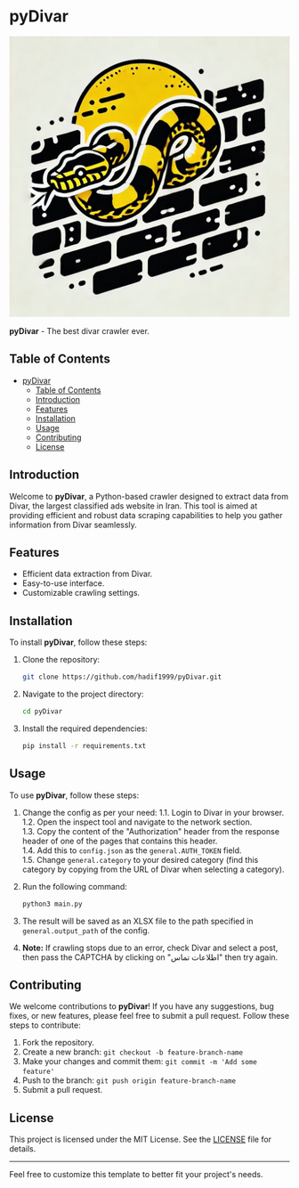 # pyDivar

![pyDivar Icon](pics/icon.jpg)

**pyDivar** - The best divar crawler ever.

## Table of Contents

- [pyDivar](#pydivar)
  - [Table of Contents](#table-of-contents)
  - [Introduction](#introduction)
  - [Features](#features)
  - [Installation](#installation)
  - [Usage](#usage)
  - [Contributing](#contributing)
  - [License](#license)

## Introduction

Welcome to **pyDivar**, a Python-based crawler designed to extract data from Divar, the largest classified ads website in Iran. This tool is aimed at providing efficient and robust data scraping capabilities to help you gather information from Divar seamlessly.

## Features

- Efficient data extraction from Divar.
- Easy-to-use interface.
- Customizable crawling settings.

## Installation

To install **pyDivar**, follow these steps:

1. Clone the repository:
    ```sh
    git clone https://github.com/hadif1999/pyDivar.git
    ```

2. Navigate to the project directory:
    ```sh
    cd pyDivar
    ```

3. Install the required dependencies:
    ```sh
    pip install -r requirements.txt
    ```

## Usage

To use **pyDivar**, follow these steps:

1. Change the config as per your need:
    1.1. Login to Divar in your browser.
    <br>
    1.2. Open the inspect tool and navigate to the network section.
    <br>
    1.3. Copy the content of the "Authorization" header from the response header of one of the pages that contains this header.
    <br>
    1.4. Add this to `config.json` as the `general.AUTH_TOKEN` field.
    <br>
    1.5. Change `general.category` to your desired category (find this category by copying from the URL of Divar when selecting a category).
    <br>
2. Run the following command:
    ```sh
    python3 main.py
    ```

3. The result will be saved as an XLSX file to the path specified in `general.output_path` of the config.

4. **Note:** If crawling stops due to an error, check Divar and select a post, then pass the CAPTCHA by clicking on "اطلاعات تماس" then try again.

## Contributing

We welcome contributions to **pyDivar**! If you have any suggestions, bug fixes, or new features, please feel free to submit a pull request. Follow these steps to contribute:

1. Fork the repository.
2. Create a new branch: `git checkout -b feature-branch-name`
3. Make your changes and commit them: `git commit -m 'Add some feature'`
4. Push to the branch: `git push origin feature-branch-name`
5. Submit a pull request.

## License

This project is licensed under the MIT License. See the [LICENSE](LICENSE) file for details.

---

Feel free to customize this template to better fit your project's needs.

